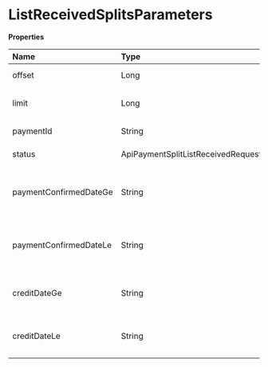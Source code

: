 # ListReceivedSplitsParameters

**Properties**

| Name                   | Type                                                 | Required | Description                                       |
| :--------------------- | :--------------------------------------------------- | :------- | :------------------------------------------------ |
| offset                 | Long                                                 | ❌       | List starting element                             |
| limit                  | Long                                                 | ❌       | Number of list elements (max: 100)                |
| paymentId              | String                                               | ❌       | Filter by payment ID                              |
| status                 | ApiPaymentSplitListReceivedRequestPaymentSplitStatus | ❌       | Filter by status                                  |
| paymentConfirmedDateGe | String                                               | ❌       | Filter from the initial payment confirmation date |
| paymentConfirmedDateLe | String                                               | ❌       | Filter from final payment confirmation date       |
| creditDateGe           | String                                               | ❌       | Filter by date of receipt of initial split        |
| creditDateLe           | String                                               | ❌       | Filter by date of receipt of final split          |

<!-- This file was generated by liblab | https://liblab.com/ -->
